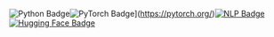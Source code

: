 ![Python Badge](https://img.shields.io/badge/Python-3776AB?style=for-the-badge&logo=python&logoColor=white)![PyTorch Badge](https://img.shields.io/badge/PyTorch-EE4C2C?style=for-the-badge&logo=pytorch&logoColor=white)](https://pytorch.org/)[![NLP Badge](https://img.shields.io/badge/NLP-4B0082?style=for-the-badge&logo=natural-language-processing&logoColor=white)](https://en.wikipedia.org/wiki/Natural_language_processing)[![Hugging Face Badge](https://img.shields.io/badge/Hugging_Face-0074d9?style=for-the-badge&logo=huggingface&logoColor=white)](https://huggingface.co/)

<!--
**kkyo9753/kkyo9753** is a ✨ _special_ ✨ repository because its `README.md` (this file) appears on your GitHub profile.

Here are some ideas to get you started:

- 🔭 I’m currently working on ...
- 🌱 I’m currently learning ...
- 👯 I’m looking to collaborate on ...
- 🤔 I’m looking for help with ...
- 💬 Ask me about ...
- 📫 How to reach me: ...
- 😄 Pronouns: ...
- ⚡ Fun fact: ...
-->
